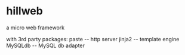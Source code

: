 # hillweb
a micro web framework

with 3rd party packages:
paste -- http server
jinja2 -- template engine
MySQLdb -- MySQL db adapter
